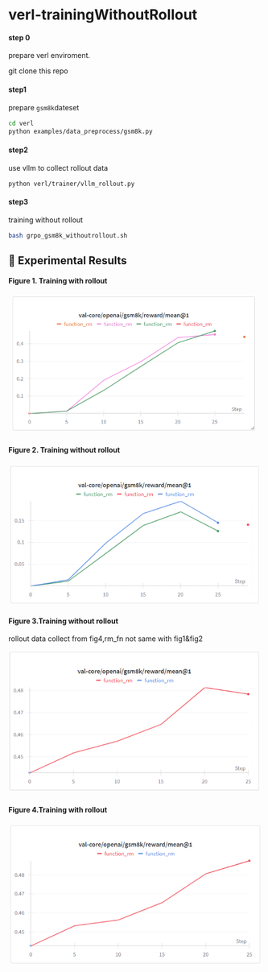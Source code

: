 # verl-trainingWithoutRollout

#### step 0 

prepare verl enviroment.

git clone this repo

#### step1

prepare `gsm8k`dateset

```sh
cd verl
python examples/data_preprocess/gsm8k.py
```

#### step2

use vllm to collect rollout data

```sh
python verl/trainer/vllm_rollout.py
```

#### step3

training without rollout

```sh
bash grpo_gsm8k_withoutrollout.sh
```



## 🧩 Experimental Results

#### Figure 1. Training with rollout
![Training Convergence Curve](./pic/fig1.png)

#### Figure 2. Training without rollout
![Validation Accuracy over Epochs](./pic/fig2.png)

#### Figure 3.Training without rollout

rollout data collect from fig4,rm_fn not same with fig1&fig2 

![Comparison with Other Models](./pic/fig3.png)

#### Figure 4.Training with rollout


![Comparison with Other Models](./pic/fig4.png)